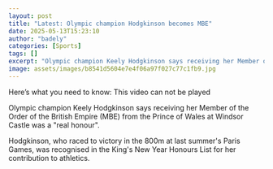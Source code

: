 ```yaml
---
layout: post
title: "Latest: Olympic champion Hodgkinson becomes MBE"
date: 2025-05-13T15:23:10
author: "badely"
categories: [Sports]
tags: []
excerpt: "Olympic champion Keely Hodgkinson says receiving her Member of the Order of the British Empire (MBE) from Prince William at Windsor Castle is a 'real "
image: assets/images/b8541d5604e7e4f06a97f027c77c1fb9.jpg
---
```


Here’s what you need to know: This video can not be played

Olympic champion Keely Hodgkinson says receiving her Member of the Order of the British Empire (MBE) from the Prince of Wales at Windsor Castle was a "real honour".

Hodgkinson, who raced to victory in the 800m at last summer's Paris Games, was recognised in the King's New Year Honours List for her contribution to athletics.

